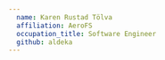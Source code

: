 ```yaml
---
  name: Karen Rustad Tölva
  affiliation: AeroFS
  occupation_title: Software Engineer
  github: aldeka
---
```

